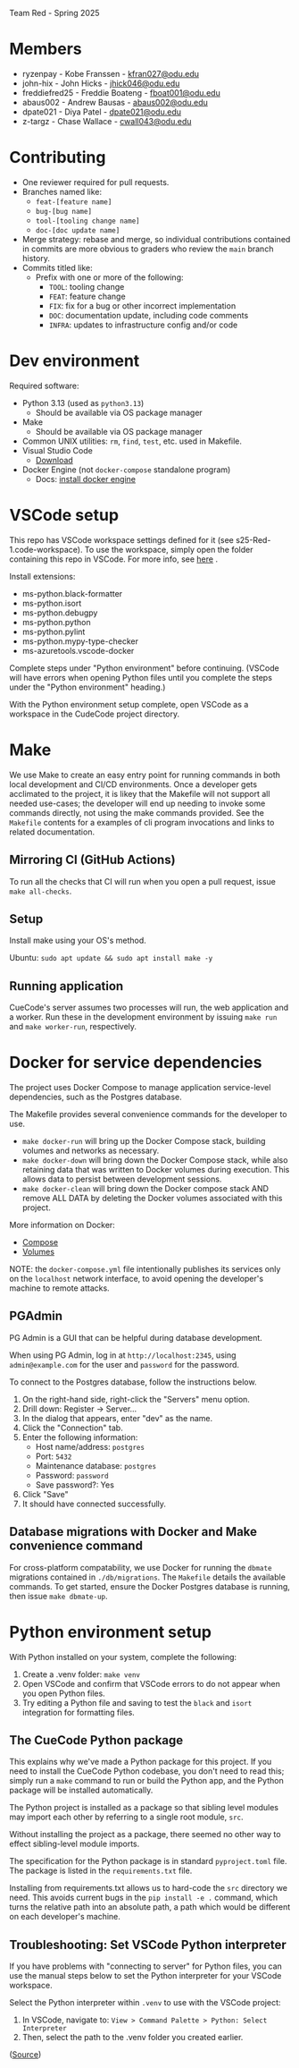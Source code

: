 Team Red - Spring 2025

# Members

  - ryzenpay - Kobe Franssen - kfran027@odu.edu
  - john-hix - John Hicks - jhick046@odu.edu
  - freddiefred25 - Freddie Boateng - fboat001@odu.edu
  - abaus002 - Andrew Bausas - abaus002@odu.edu
  - dpate021 - Diya Patel - dpate021@odu.edu
  - z-targz - Chase Wallace - cwall043@odu.edu


# Contributing

- One reviewer required for pull requests.
- Branches named like:
  - `feat-[feature name]`
  - `bug-[bug name]`
  - `tool-[tooling change name]`
  - `doc-[doc update name]`
- Merge strategy: rebase and merge, so individual contributions contained in
  commits are more obvious to graders who review the `main` branch history.
- Commits titled like:
  - Prefix with one or more of the following:
    - `TOOL`: tooling change
    - `FEAT`: feature change
    - `FIX`: fix for a bug or other incorrect implementation
    - `DOC`: documentation update, including code comments
    - `INFRA`: updates to infrastructure config and/or code


# Dev environment

Required software:

- Python 3.13 (used as `python3.13`)
  - Should be available via OS package manager
- Make
  - Should be available via OS package manager
- Common UNIX utilities: `rm`, `find`, `test`, etc. used in Makefile.
- Visual Studio Code
  - [Download](https://code.visualstudio.com/download)
- Docker Engine (not `docker-compose` standalone program)
  - Docs: [install docker engine](https://docs.docker.com/engine/install/)

# VSCode setup

This repo has VSCode workspace settings defined for it (see
s25-Red-1.code-workspace). To use the workspace, simply open the folder
containing this repo in VSCode. For more info, see
[here](https://code.visualstudio.com/docs/editor/workspaces)
.

Install extensions:

- ms-python.black-formatter
- ms-python.isort
- ms-python.debugpy
- ms-python.python
- ms-python.pylint
- ms-python.mypy-type-checker
- ms-azuretools.vscode-docker

Complete steps under "Python environment" before continuing.
(VSCode will have errors when opening Python
files until you complete the steps under the "Python environment" heading.)


With the Python environment setup complete, open VSCode as a workspace
in the CudeCode project directory. 

# Make

We use Make to create an easy entry point for running commands in both
local development and CI/CD environments. Once a developer gets acclimated
to the project, it is likey that the Makefile will not support all needed use-cases;
the developer will end up needing to invoke some commands directly, not using
the make commands provided. See the `Makefile` contents for a examples of
cli program invocations and links to related documentation.

## Mirroring CI (GitHub Actions)

To run all the checks that CI will run when you open a pull request, issue
`make all-checks`.

## Setup

Install make using your OS's method.

Ubuntu: `sudo apt update && sudo apt install make -y`

## Running application

CueCode's server assumes two processes will run, the web application and a worker.
Run these in the development environment by issuing `make run` and
`make worker-run`, respectively.

# Docker for service dependencies

The project uses Docker Compose to manage application service-level dependencies,
such as the Postgres database.

The Makefile provides several convenience commands for the developer to use.

- `make docker-run` will bring up the Docker Compose stack, building volumes and
  networks as necessary.
- `make docker-down` will bring down the Docker Compose stack, while also
  retaining data that was written to Docker volumes during execution. This allows
  data to persist between development sessions.
- `make docker-clean` will bring down the Docker compose stack AND remove ALL DATA
  by deleting the Docker volumes associated with this project.

More information on Docker:
- [Compose](https://docs.docker.com/compose/)
- [Volumes](https://docs.docker.com/engine/storage/volumes/)

NOTE: the `docker-compose.yml` file intentionally publishes its services only
on the `localhost` network interface, to avoid opening the developer's machine
to remote attacks.

## PGAdmin

PG Admin is a GUI that can be helpful during database development.

When using PG Admin, log in at `http://localhost:2345`, using `admin@example.com`
for the user and `password` for the password.

To connect to the Postgres database, follow the instructions below.

1. On the right-hand side, right-click the "Servers" menu option.
2. Drill down: Register -> Server...
3. In the dialog that appears, enter "dev" as the name.
3. Click the "Connection" tab.
4. Enter the following information:
    - Host name/address: `postgres`
    - Port: `5432`
    - Maintenance database: `postgres`
    - Password: `password`
    - Save password?: Yes
5. Click "Save"
6. It should have connected successfully.

## Database migrations with Docker and Make convenience command

For cross-platform compatability, we use Docker for running
the `dbmate` migrations contained in `./db/migrations`. The `Makefile`
details the available commands. To get started, ensure the Docker
Postgres database is running, then issue `make dbmate-up`.

# Python environment setup

With Python installed on your system, complete the following:

1. Create a .venv folder: `make venv`
2. Open VSCode and confirm that VSCode errors to do not appear when you open
  Python files.
3. Try editing a Python file and saving to test the `black` and `isort`
  integration for formatting files.

## The CueCode Python package

This explains why we've made a Python package for this project. If you need
to install the CueCode Python codebase, you don't need to read this; simply
run a `make` command to run or build the Python app, and the Python package
will be installed automatically.

The Python project is installed as a package so that sibling level
modules may import each other by referring to a single root module, `src`.

Without installing the project as a package, there seemed no other way to
effect sibling-level module imports.

The specification for the Python package is in standard `pyproject.toml` file.
The package is listed in the `requirements.txt` file.

Installing from requirements.txt allows us to hard-code the `src` directory
we need. This avoids current bugs in the `pip install -e .` command,
which turns the relative path into an absolute path, a path which would be
different on each developer's machine.

## Troubleshooting: Set VSCode Python interpreter

If you have problems with "connecting to server"
for Python files, you can use the manual steps below to set the Python interpreter
for your VSCode workspace.

Select the Python interpreter within `.venv` to use with
the VSCode project:

1. In VSCode, navigate to:
  `View > Command Palette > Python: Select Interpreter`
2. Then, select the path to the .venv folder you created earlier.

([Source](https://code.visualstudio.com/docs/python/environments))


